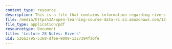 ```yaml
---
content_type: resource
description: This is a file that contains information regarding rivers.
file: /media/https%3A/open-learning-course-data-rc.s3.amazonaws.com/12-001-introduction-to-geology-fall-2013/526a37955368dfee90091327394fa6fe_MIT12_001F13_Lec28Notes.pdf
file_type: application/pdf
resourcetype: Document
title: 'Lecture 28 Notes: Rivers'
uid: 526a3795-5368-dfee-9009-1327394fa6fe
---
```

